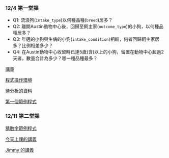 ### 12/4 第一堂課
- Q1: 流浪狗(`intake_type`)以何種品種(`breed`)居多？
- Q2: 離開Austin動物中心後，回歸至飼主家(`outcome_type`)的小狗，以何種品種居多？
- Q3: 年邁的小狗與生病的小狗(`intake_condition`)相較，何者回歸飼主家居多？比例相差多少？
- Q4: 在Austin動物中心收留時已達5歲(含)以上的小狗，留置在動物中心超過2天者，數量合計為多少？哪一種品種最多？

[講義](https://drive.google.com/file/d/1tkYzYXqgYfUNj70xwU20GTh01MvrPUU3/view)

[程式操作環境](https://repl.it/repls)

[待分析的資料](https://github.com/shes50103/lecture/blob/master/data.csv)

[第一個範例程式](https://repl.it/@shes50103/NiceAbandonedFan)

### 12/11 第二堂課

[猜數字範例程式](https://repl.it/@shes50103/game)

[今天上課的講義](https://drive.google.com/file/d/1lF5SWrD5Wl5OFyBFkMy-1S3Y8rOdGmNP/view)

[Jimmy 的講義](https://drive.google.com/file/d/1LUVCPz_e34kKDTa51125Flbi3Vcnes57/view)

